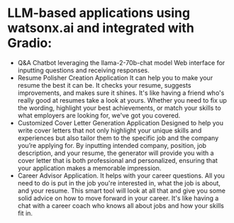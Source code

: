 # LLM-based applications using watsonx.ai and integrated with Gradio:
- Q&A Chatbot leveraging the llama-2-70b-chat model
Web interface for inputting questions and receiving responses.
- Resume Polisher Creation Application
It can help you to make your resume the best it can be. It checks your resume, suggests improvements, and makes sure it shines. It's like having a friend who's really good at resumes take a look at yours. Whether you need to fix up the wording, highlight your best achievements, or match your skills to what employers are looking for, we've got you covered.
- Customized Cover Letter Generation Application
Designed to help you write cover letters that not only highlight your unique skills and experiences but also tailor them to the specific job and the company you’re applying for. By inputting intended company, position, job description, and your resume, the generator will provide you with a cover letter that is both professional and personalized, ensuring that your application makes a memorable impression.
- Career Advisor Application.
It helps with your career questions. All you need to do is put in the job you're interested in, what the job is about, and your resume. This smart tool will look at all that and give you some solid advice on how to move forward in your career. It's like having a chat with a career coach who knows all about jobs and how your skills fit in.
